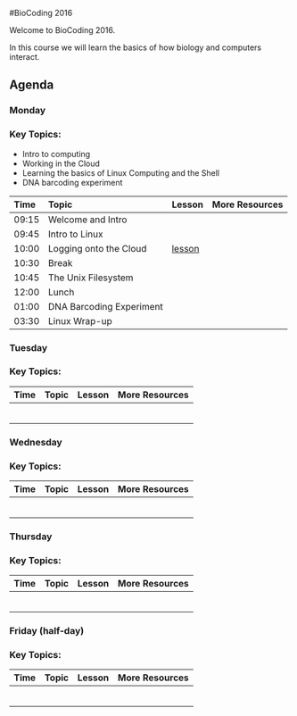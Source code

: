 #BioCoding 2016

Welcome to BioCoding 2016. 

In this course we will learn the basics of how biology and computers interact. 

## Agenda

### Monday 

### Key Topics:
- Intro to computing
- Working in the Cloud
- Learning the basics of Linux Computing and the Shell
- DNA barcoding experiment

|Time|Topic|Lesson|More Resources|
|:---|:----|:-----|:-------------|
|09:15|Welcome and Intro||
|09:45|Intro to Linux||
|10:00|Logging onto the Cloud|[lesson](https://jasonjwilliamsny.github.io/biocoding-2016/lessons/cloud_lesson/)|
|10:30|Break||
|10:45|The Unix Filesystem||
|12:00|Lunch||
|01:00|DNA Barcoding Experiment||
|03:30|Linux Wrap-up|||


### Tuesday

### Key Topics:

|Time|Topic|Lesson|More Resources|
|:---|:----|:-----|:-------------|
||||
||||
||||
||||
||||
||||

### Wednesday

### Key Topics:

|Time|Topic|Lesson|More Resources|
|:---|:----|:-----|:-------------|
||||
||||
||||
||||
||||
||||

### Thursday

### Key Topics:

|Time|Topic|Lesson|More Resources|
|:---|:----|:-----|:-------------|
||||
||||
||||
||||
||||
||||

### Friday (half-day)

### Key Topics:

|Time|Topic|Lesson|More Resources|
|:---|:----|:-----|:-------------|
||||
||||
||||
||||
||||
||||